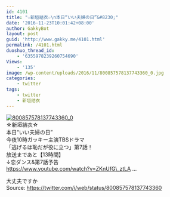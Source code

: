 ```yaml
---
id: 4101
title: "☆新垣結衣☆\n本日“いい夫婦の日”&#8230;"
date: '2016-11-23T10:01:42+08:00'
author: GakkyBot
layout: post
guid: 'http://www.gakky.me/4101.html'
permalink: /4101.html
duoshuo_thread_id:
    - '6355978239260754690'
Views:
    - '135'
image: /wp-content/uploads/2016/11/800857578137743360_0.jpg
categories:
    - twitter
tags:
    - twitter
    - 新垣结衣
---
```


[![800857578137743360_0](http://www.yui-aragaki.org/wp-content/uploads/2016/11/800857578137743360_0.jpg)](http://www.yui-aragaki.org/wp-content/uploads/2016/11/800857578137743360_0.jpg)  
☆新垣結衣☆  
本日“いい夫婦の日”  
今夜10時ガッキー主演TBSドラマ  
「逃げるは恥だが役に立つ」第7話！  
放送まであと【13時間】  
↓恋ダンス&amp;第7話予告  
https://www.youtube.com/watch?v=ZKnUfG\_ztLA …

大丈夫ですか  
Source: <https://twitter.com/i/web/status/800857578137743360>